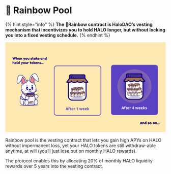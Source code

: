 # 🌈 Rainbow Pool

{% hint style="info" %}
**The** 🌈**Rainbow contract is HaloDAO’s vesting mechanism that incentivizes you to hold HALO longer, but without locking you into a fixed vesting schedule.**
{% endhint %}

![](../../.gitbook/assets/vesting-concept-2-2x.png)

Rainbow pool is the vesting contract that lets you gain high APYs on HALO without impermanent loss, yet your HALO tokens are still withdraw-able anytime, at will \(you’ll just lose out on monthly HALO rewards\). 

The protocol enables this by allocating 20% of monthly HALO liquidity rewards over 5 years into the vesting contract.  

